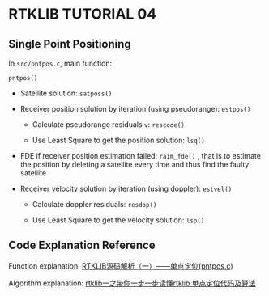 # RTKLIB TUTORIAL 04

## Single Point Positioning

In `src/pntpos.c`, main function:

```
pntpos()
```

* Satellite solution: `satposs()`

* Receiver position solution by iteration (using pseudorange): `estpos()`

    * Calculate pseudorange residuals `v`: `rescode()`

    * Use Least Square to get the position solution: `lsq()`

* FDE if receiver position estimation failed: `raim_fde()` , that is to estimate the position by deleting a satellite every time and thus find the faulty satellite 

* Receiver velocity solution by iteration (using doppler): `estvel()`
  
  * Calculate doppler residuals: `resdop()`

  * Use Least Square to get the velocity solution: `lsp()`


## Code Explanation Reference

Function explanation: [RTKLIB源码解析（一）——单点定位(pntpos.c)](https://www.zybuluo.com/taqikema/note/1101465#pntpos)

Algorithm explanation: [rtklib一之带你一步一步读懂rtklib 单点定位代码及算法](https://cxybb.com/article/iceboy314159/105313878)
